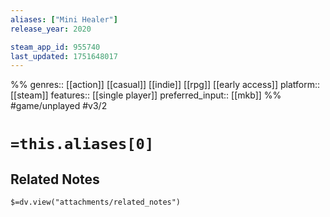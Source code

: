 ```yaml
---
aliases: ["Mini Healer"]
release_year: 2020

steam_app_id: 955740
last_updated: 1751648017
---
```

%%
genres:: [[action]] [[casual]] [[indie]] [[rpg]] [[early access]]
platform:: [[steam]]
features:: [[single player]]
preferred_input:: [[mkb]]
%%
#game/unplayed
#v3/2

# `=this.aliases[0]`
## Related Notes
`$=dv.view("attachments/related_notes")`